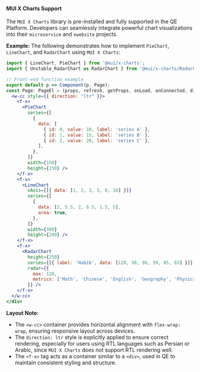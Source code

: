 
#### MUI X Charts Support

The `MUI X Charts` library is pre-installed and fully supported in the QE Platform. Developers can seamlessly integrate powerful chart visualizations into their `microservice` and `xwebsite` projects.

**Example:** The following demonstrates how to implement `PieChart`, `LineChart`, and `RadarChart` using `MUI X Charts`:

```jsx
import { LineChart, PieChart } from '@mui/x-charts';
import { Unstable_RadarChart as RadarChart } from '@mui/x-charts/RadarChart';

// Front-end function example
export default p => Component(p, Page);
const Page: PageEl = (props, refresh, getProps, onLoad, onConnected, dies, isFront, z) => <div style={{ direction: z.lang.dir, padding: 10 }}>
  <w-cc style={{ direction: "ltr" }}>
    <f-x>
      <PieChart
        series={[
          {
            data: [
              { id: 0, value: 10, label: 'series A' },
              { id: 1, value: 15, label: 'series B' },
              { id: 2, value: 20, label: 'series C' },
            ],
          },
        ]}
        width={150}
        height={150} />
    </f-x>
    <f-x>
      <LineChart
        xAxis={[{ data: [1, 2, 3, 5, 8, 10] }]}
        series={[
          {
            data: [2, 5.5, 2, 8.5, 1.5, 5],
            area: true,
          },
        ]}
        width={300}
        height={200} />
    </f-x>
    <f-x>
      <RadarChart
        height={250}
        series={[{ label: 'Habib', data: [120, 98, 86, 99, 85, 65] }]}
        radar={{
          max: 120,
          metrics: ['Math', 'Chinese', 'English', 'Geography', 'Physics', 'History'],
        }} />
    </f-x>
  </w-cc>
</div>
```

**Layout Note:**

- The `<w-cc>` container provides horizontal alignment with `flex-wrap: wrap`, ensuring responsive layout across devices.
- The `direction: ltr` style is explicitly applied to ensure correct rendering, especially for users using RTL languages such as Persian or Arabic, since `MUI X Charts` does not support RTL rendering well.
- The `<f-x>` tag acts as a container similar to a `<div>`, used in QE to maintain consistent styling and structure.
